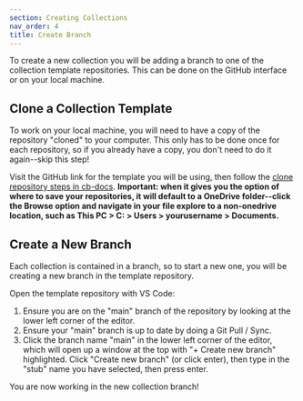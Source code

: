 ```yaml
---
section: Creating Collections
nav_order: 4
title: Create Branch
---
```


To create a new collection you will be adding a branch to one of the collection template repositories. 
This can be done on the GitHub interface or on your local machine.

## Clone a Collection Template 

To work on your local machine, you will need to have a copy of the repository "cloned" to your computer.
This only has to be done once for each repository, so if you already have a copy, you don't need to do it again--skip this step! 

Visit the GitHub link for the template you will be using, then follow the [clone repository steps in cb-docs](https://collectionbuilder.github.io/cb-docs/docs/repository/clone/).
**Important: when it gives you the option of where to save your repositories, it will default to a OneDrive folder--click the Browse option and navigate in your file explore to a non-onedrive location, such as This PC > C: > Users > yourusername > Documents.**

## Create a New Branch

Each collection is contained in a branch, so to start a new one, you will be creating a new branch in the template repository.

Open the template repository with VS Code: 

1. Ensure you are on the "main" branch of the repository by looking at the lower left corner of the editor.
2. Ensure your "main" branch is up to date by doing a Git Pull / Sync.
3. Click the branch name "main" in the lower left corner of the editor, which will open up a window at the top with "+ Create new branch" highlighted. Click "Create new branch" (or click enter), then type in the "stub" name you have selected, then press enter.

You are now working in the new collection branch!
